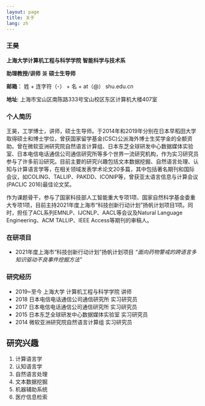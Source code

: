 ```yaml
---
layout: page
title: 关于
lang: zh
---
```



### 王昊

**上海大学计算机工程与科学学院**
**智能科学与技术系**

**助理教授/讲师** 兼 **硕士生导师**

**邮箱**： 姓 + 连字符（-） + 名 + at（@） shu.edu.cn

**地址**: 上海市宝山区南陈路333号宝山校区东区计算机大楼407室

### 个人简历

王昊，工学博士，讲师，硕士生导师。于2014年和2019年分别在日本早稻田大学取得硕士和博士学位，曾获国家留学基金(CSC)公派海外博士生奖学金的全额资助。曾在微软亚洲研究院自然语言计算组、日本东芝全球研发中心数据媒体实验室、日本电信电话通信公司通信研究所等多个世界一流研究机构，作为实习研究员参与了许多前沿研究。目前主要的研究兴趣包括文本数据挖掘、自然语言处理、认知与计算语言学等，在相关领域发表学术论文20多篇，其中包括著名期刊和国际会议，如COLING、TALLIP、PAKDD、ICONIP等，曾获亚太语言信息与计算会议(PACLIC 2016)最佳论文奖。

作为课题骨干，参与了国家科技部人工智能重大专项1项、国家自然科学基金委重大专项1项，目前主持2021年度上海市“科技创新行动计划”扬帆计划项目1项。同时，担任了ACL系列EMNLP、IJCNLP、AACL等会议及Natural Language Engineering、ACM TALLIP、IEEE Access等期刊的审稿人。

### 在研项目
- 2021年度上海市“科技创新行动计划”扬帆计划项目 *“面向药物警戒的跨语言多知识驱动不良事件挖掘方法”*

### 研究经历
-  2019~至今 上海大学 计算机工程与科学学院  讲师 
-  2018     日本电信电话通信公司通信研究所 实习研究员 
-  2017     日本电信电话通信公司通信研究所 实习研究员 
-  2015     日本东芝全球研发中心数据媒体实验室 实习研究员 
-  2014     微软亚洲研究院自然语言计算组 实习研究员 

 
## 研究兴趣
1. 计算语言学
2. 认知语言学
3. 自然语言处理
4. 文本数据挖掘
5. 机器辅助系统
6. 医疗信息检索